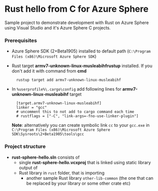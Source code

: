 # Rust hello from C for Azure Sphere

Sample project to demonstrate development with Rust on Azure Sphere using Visual Studio and it's Azure Sphere C projects.

### Prerequisites

* Azure Sphere SDK (2+Beta1905) installed to default path (`C:\Program Files (x86)\Microsoft Azure Sphere SDK`)

* Rust target **armv7-unknown-linux-musleabihfrustup** installed. If you don't add it with command from **cmd**

        rustup target add armv7-unknown-linux-musleabihf

* In `%userprofile%\.cargo\config` add following lines for **armv7-unknown-linux-musleabihf** target

        [target.armv7-unknown-linux-musleabihf]
        linker = "gcc"
        # uncomment this to not add to cargo command each time
        # rustflags = ["-C", "link-args=-fno-use-linker-plugin"]

    **Note**: alternatively you can create symbolic link `cc` to your `gcc.exe` in `C:\Program Files (x86)\Microsoft Azure Sphere SDK\Sysroots\2+Beta1905\tools\gcc`

### Project structure

* **rust-sphere-hello.sln** consists of
  * single **rust-sphere-hello.vcxproj** that is linked using static library output of
  * Rust library in `rust` folder, that is importing
    * another sample Rust library `other-lib-common` (the one that can be replaced by your library or some other crate etc)
